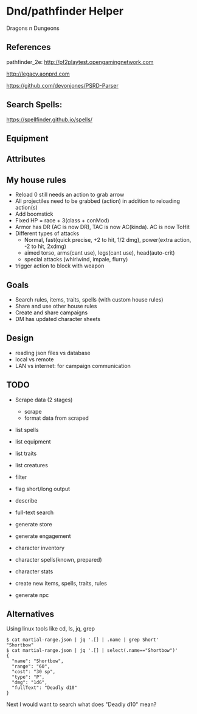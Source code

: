 # Dnd/pathfinder Helper

Dragons n Dungeons

## References

pathfinder_2e: http://pf2playtest.opengamingnetwork.com

http://legacy.aonprd.com

https://github.com/devonjones/PSRD-Parser

## Search Spells: 

https://spellfinder.github.io/spells/

## Equipment

## Attributes 

## My house rules

  - Reload 0 still needs an action to grab arrow
  - All projectiles need to be grabbed (action) in addition to reloading action(s)
  - Add boomstick
  - Fixed HP = race + 3(class + conMod)
  - Armor has DR (AC is now DR), TAC is now AC(kinda). AC is now ToHit
  - Different types of attacks
    - Normal, fast(quick precise, +2 to hit, 1/2 dmg), power(extra action, -2 to hit, 2xdmg)
    - aimed torso, arms(cant use), legs(cant use), head(auto-crit)
    - special attacks (whirlwind, impale, flurry)
  - trigger action to block with weapon
  
## Goals 

  - Search rules, items, traits, spells (with custom house rules)
  - Share and use other house rules
  - Create and share campaigns
  - DM has updated character sheets

## Design
 - reading json files vs database
 - local vs remote
 - LAN vs internet: for campaign communication


## TODO

  - Scrape data (2 stages)
    - scrape
    - format data from scraped
  
  - list spells
  - list equipment
  - list traits
  - list creatures
  - filter
  - flag short/long output
  - describe
  - full-text search
  - generate store
  - generate engagement
  - character inventory
  - character spells(known, prepared)
  - character stats
  - create new items, spells, traits, rules
  - generate npc

  ## Alternatives
  
  Using linux tools like cd, ls, jq, grep
  
  	$ cat martial-range.json | jq '.[] | .name | grep Short'
  	"Shortbow"
  	$ cat martial-range.json | jq '.[] | select(.name=="Shortbow")' 
  	{
      "name": "Shortbow",
      "range": "60",
      "cost": "30 sp",
      "type": "P",
      "dmg": "1d6",
      "fullText": "Deadly d10"
    }

Next I would want to search what does "Deadly d10" mean?
